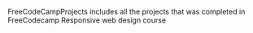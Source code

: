 FreeCodeCampProjects
includes all the projects that was completed in FreeCodecamp Responsive web design course
